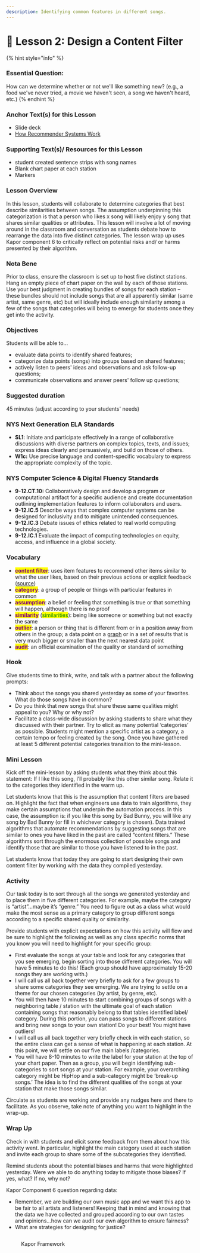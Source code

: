 ```yaml
---
description: Identifying common features in different songs.
---
```


# 🤔 Lesson 2: Design a Content Filter

{% hint style="info" %}
### Essential Question:

How can we determine whether or not we'll like something new? (e.g., a food we've never tried, a movie we haven't seen, a song we haven't heard, etc.)
{% endhint %}



### Anchor Text(s) for this Lesson

* Slide deck
* [How Recommender Systems Work](https://www.youtube.com/watch?v=n3RKsY2H-NE\&ab\_channel=ArtoftheProblem)&#x20;

### Supporting Text(s)/ Resources for this Lesson

* student created sentence strips with song names&#x20;
* Blank chart paper at each station
* Markers

### Lesson Overview

In this lesson, students will collaborate to determine categories that best describe similarities between songs. The assumption underpinning this categorization is that a person who likes x song will likely enjoy y song that shares similar qualities or attributes. This lesson will involve a lot of moving around in the classroom and conversation as students debate how to rearrange the data into five distinct categories. The lesson wrap up uses Kapor component 6 to critically reflect on potential risks and/ or harms presented by their algorithm.&#x20;



### Nota Bene

Prior to class, ensure the classroom is set up to host five distinct stations. Hang an empty piece of chart paper on the wall by each of those stations. Use your best judgment in creating bundles of songs for each station –these bundles should not include songs that are all apparently similar (same artist, same genre, etc) but will ideally include enough similarity among a few of the songs that categories will being to emerge for students once they get into the activity.&#x20;



### Objectives

Students will be able to...

* evaluate data points to identify shared features;
* categorize data points (songs) into groups based on shared features;
* actively listen to peers' ideas and observations and ask follow-up questions;
* communicate observations and answer peers' follow up questions;

### Suggested duration

45 minutes (adjust according to your students' needs)

### NYS Next Generation ELA Standards

* **SL1**: Initiate and participate effectively in a range of collaborative discussions with diverse partners on complex topics, texts, and issues; express ideas clearly and persuasively, and build on those of others.
* **W1c:** Use precise language and content-specific vocabulary to express the appropriate complexity of the topic.

### NYS Computer Science & Digital Fluency Standards

* **9-12.CT.10:** Collaboratively design and develop a program or computational artifact for a specific audience and create documentation outlining implementation features to inform collaborators and users.
* **9-12.IC.5** Describe ways that complex computer systems can be designed for inclusivity and to mitigate unintended consequences.
* **9-12.IC.3** Debate issues of ethics related to real world computing technologies.
* **9-12.IC.1** Evaluate the impact of computing technologies on equity, access, and influence in a global society.

### Vocabulary

* <mark style="color:purple;">**content filter**</mark>: uses item features to recommend other items similar to what the user likes, based on their previous actions or explicit feedback ([source](https://developers.google.com/machine-learning/recommendation/content-based/basics))
* <mark style="color:purple;">**category**</mark>: a group of people or things with particular features in common
* <mark style="color:purple;">**assumption**</mark>: a belief or feeling that something is true or that something will happen, although there is no proof
* <mark style="color:purple;">**similarity**</mark> (<mark style="color:green;">similarities</mark>): being like someone or something but not exactly the same
* <mark style="color:purple;">**outlier**</mark>: a person or thing that is different from or in a position away from others in the group; a data point on a [graph](https://www.oxfordlearnersdictionaries.com/us/definition/english/graph) or in a set of results that is very much bigger or smaller than the next nearest data point
* <mark style="color:purple;">**audit**</mark>: an official examination of the quality or standard of something

### Hook

Give students time to think, write, and talk with a partner about the following prompts:&#x20;

* Think about the songs you shared yesterday as some of your favorites. What do those songs have in common?
* Do you think that new songs that share these same qualities might appeal to you? Why or why not?
* Facilitate a class-wide discussion by asking students to share what they discussed with their partner. Try to elicit as many potential ‘categories’ as possible. Students might mention a specific artist as a category, a certain tempo or feeling created by the song. Once you have gathered at least 5 different potential categories transition to the mini-lesson.

### Mini Lesson&#x20;

Kick off the mini-lesson by asking students what they think about this statement: If I like this song, I’ll probably like this other similar song. Relate it to the categories they identified in the warm up.&#x20;

Let students know that this is the assumption that content filters are based on. Highlight the fact that when engineers use data to train algorithms, they make certain assumptions that underpin the automation process. In this case, the assumption is: if you like this song by Bad Bunny, you will like any song by Bad Bunny (or fill in whichever category is chosen). Data trained algorithms that automate recommendations by suggesting songs that are similar to ones you have liked in the past are called “content filters.” These algorithms sort through the enormous collection of possible songs and identify those that are similar to those you have listened to in the past.

Let students know that today they are going to start designing their own content filter by working with the data they compiled yesterday.

### Activity

Our task today is to sort through all the songs we generated yesterday and to place them in five different categories. For example, maybe the category is “artist”...maybe it’s “genre.” You need to figure out as a class what would make the most sense as a primary category to group different songs according to a specific shared quality or similarity.

Provide students with explicit expectations on how this activity will flow and be sure to highlight the following as well as any class specific norms that you know you will need to highlight for your specific group:

* First evaluate the songs at your table and look for any categories that you see emerging, begin sorting into those different categories. You will have 5 minutes to do this! (Each group should have approximately 15-20 songs they are working with.)&#x20;
* I will call us all back together very briefly to ask for a few groups to share some categories they see emerging. We are trying to settle on a theme for our chosen categories (by artist, by genre, etc).&#x20;
* You will then have 10 minutes to start combining groups of songs with a neighboring table / station with the ultimate goal of each station containing songs that reasonably belong to that tables identified label/ category. During this portion, you can pass songs to different stations and bring new songs to your own station! Do your best! You might have outliers!&#x20;
* I will call us all back together very briefly check in with each station, so the entire class can get a sense of what is happening at each station. At this point, we will settle on our five main labels /categories.
* You will have 8-10 minutes to write the label for your station at the top of your chart paper. Then as a group, you will begin identifying sub-categories to sort songs at your station. For example, your overarching category might be HipHop and a sub-category might be ‘break-up songs.’ The idea is to find the different qualities of the songs at your station that make those songs similar.&#x20;

Circulate as students are working and provide any nudges here and there to facilitate. As you observe, take note of anything you want to highlight in the wrap-up.&#x20;

### Wrap Up&#x20;

Check in with students and elicit some feedback from them about how this activity went. In particular, highlight the main category used at each station and invite each group to share some of the subcategories they identified.&#x20;

Remind students about the potential biases and harms that were highlighted yesterday. Were we able to do anything today to mitigate those biases? If yes, what? If no, why not?

Kapor Component 6 question regarding data:

* Remember, we are building our own music app and we want this app to be fair to all artists and listeners! Keeping that in mind and knowing that the data we have collected and grouped according to our own tastes and opinions…how can we audit our own algorithm to ensure fairness?
* What are strategies for designing for justice?&#x20;

<figure><img src="../.gitbook/assets/Screenshot 2024-05-30 at 2.12.32 PM.png" alt=""><figcaption><p>Kapor Framework </p></figcaption></figure>
